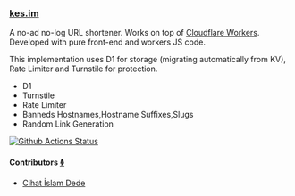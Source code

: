 ### [kes.im](https://kes.im)

A no-ad no-log URL shortener. Works on top of [Cloudflare Workers](https://workers.cloudflare.com/). Developed with pure front-end and workers JS code.

This implementation uses D1 for storage (migrating automatically from KV), Rate Limiter and Turnstile for protection.

- D1
- Turnstile
- Rate Limiter
- Banneds Hostnames,Hostname Suffixes,Slugs
- Random Link Generation

[![Github Actions Status](https://github.com/ramesaliyev/kes.im/actions/workflows/test-and-deploy.yml/badge.svg)](https://github.com/ramesaliyev/kes.im/actions/workflows/test-and-deploy.yml)

#### Contributors [𐃉](https://github.com/ramesaliyev/kes.im/graphs/contributors)
- [Cihat İslam Dede](https://github.com/cihatislamdede)
